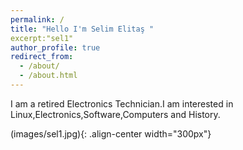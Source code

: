 ```yaml
---
permalink: /
title: "Hello I'm Selim Elitaş "
excerpt:"sel1"
author_profile: true
redirect_from: 
  - /about/
  - /about.html
---
```


I am a retired Electronics Technician.I am interested in Linux,Electronics,Software,Computers and History.

(images/sel1.jpg){: .align-center width="300px"}